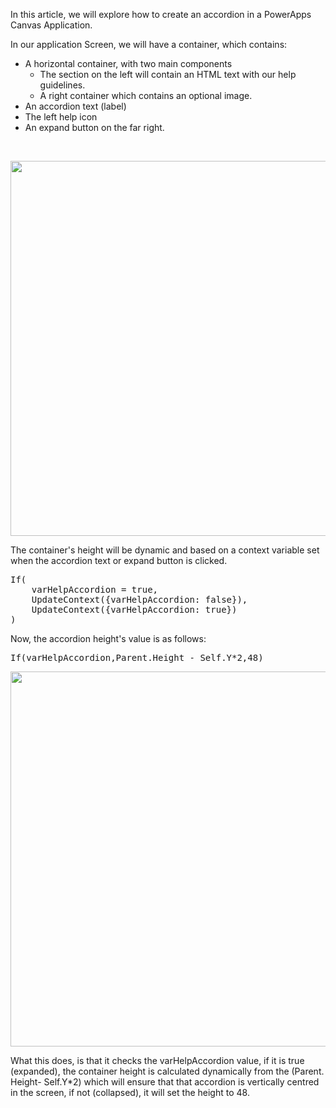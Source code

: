 In this article, we will explore how to create an accordion in a PowerApps Canvas Application.

In our application Screen, we will have a container, which contains:
<ul>
 	<li>A horizontal container, with two main components
<ul>
 	<li>The section on the left will contain an HTML text with our help guidelines.</li>
 	<li>A right container which contains an optional image.</li>
</ul>
</li>
 	<li>An accordion text (label)</li>
 	<li>The left help icon</li>
 	<li>An expand button on the far right.</li>
</ul>
&nbsp;

<a href="https://samtech365.com/wp-content/uploads/2023/11/Screenshot-2023-11-27-at-22.03.09.png"><img class="aligncenter size-full wp-image-100793" src="https://samtech365.com/wp-content/uploads/2023/11/Screenshot-2023-11-27-at-22.03.09.png" alt="" style="height:600px" /></a>

The container's height will be dynamic and based on a context variable set when the accordion text or expand button is clicked.
<pre class="EnlighterJSRAW" data-enlighter-language="generic" data-enlighter-theme="monokai">If(
    varHelpAccordion = true,
    UpdateContext({varHelpAccordion: false}),
    UpdateContext({varHelpAccordion: true})
)</pre>
Now, the accordion height's value is as follows:
<pre class="EnlighterJSRAW" data-enlighter-language="generic" data-enlighter-theme="monokai">If(varHelpAccordion,Parent.Height - Self.Y*2,48)</pre>
<a href="https://samtech365.com/wp-content/uploads/2023/11/Screenshot-2023-11-27-at-22.08.59.png"><img class="aligncenter size-full wp-image-100794" src="https://samtech365.com/wp-content/uploads/2023/11/Screenshot-2023-11-27-at-22.08.59.png" alt="" style="height:600px" /></a>

What this does, is that it checks the varHelpAccordion value, if it is true (expanded), the container height is calculated dynamically from the (Parent. Height- Self.Y*2) which will ensure that that accordion is vertically centred in the screen, if not (collapsed), it will set the height to 48.
